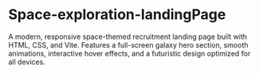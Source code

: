 # Space-exploration-landingPage
A modern, responsive space-themed recruitment landing page built with HTML, CSS, and Vite. Features a full-screen galaxy hero section, smooth animations, interactive hover effects, and a futuristic design optimized for all devices.

